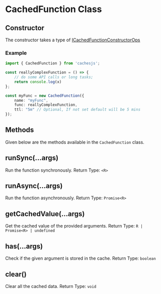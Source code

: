 # CachedFunction Class

## Constructor

The constructor takes a type of [ICachedFunctionConstructorOps](/interfaces#icachedfunctionconstructorops)

### Example
```ts
import { CachedFunction } from 'cachesjs';

const reallyComplexFunction = () => {
    // do some API calls or long tasks;
    return console.log(x)
};

const myFunc = new CachedFunction({
    name: "myFunc",
    func: reallyComplexFunction,
    ttl: "5m" // Optional, If not set default will be 5 mins
});
```

## Methods

Given below are the methods available in the `CachedFunction` class.

## runSync(...args)

Run the function synchronously. Return Type: `<R>`

## runAsync(...args)

Run the function asynchronously. Return Type: `Promise<R>`

## getCachedValue(...args)

Get the cached value of the provided arguments. Return Type: `R | Promise<R> | undefined`

## has(...args)

Check if the given argument is stored in the cache. Return Type: `boolean`

## clear() 

Clear all the cached data. Return Type: `void`
